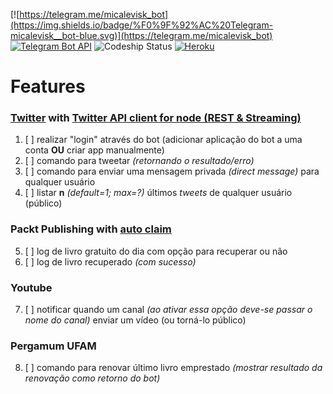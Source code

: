 [![https://telegram.me/micalevisk_bot](https://img.shields.io/badge/%F0%9F%92%AC%20Telegram-micalevisk__bot-blue.svg)](https://telegram.me/micalevisk_bot)
[![Telegram Bot API](https://img.shields.io/badge/%F0%9F%92%AC%20Telegram-Bot%20API%20v2.3.1-blue.svg)](https://core.telegram.org/bots/api#recent-changes)
![Codeship Status](https://app.codeship.com/projects/b84bc960-cfa0-0134-60b2-6eb4e8c3819f/status?branch=master)
[![Heroku](http://heroku-badge.herokuapp.com/?app=micaleviskbot)](http://micaleviskbot.herokuapp.com/)

# Features

### [Twitter](https://dev.twitter.com/docs) with [Twitter API client for node (REST & Streaming)](https://www.npmjs.com/package/twit)
1. [ ] realizar "login" através do bot (adicionar aplicação do bot a uma conta **OU** criar app manualmente)
2. [ ] comando para tweetar _(retornando o resultado/erro)_
3. [ ] comando para enviar uma mensagem privada _(direct message)_ para qualquer usuário
4. [ ] listar **n** _(default=1; max=?)_ últimos _tweets_ de qualquer usuário (público)

### Packt Publishing with [auto claim](https://gist.github.com/micalevisk/1ec5363b165198d68959fe8599a1ac27#file-server-js)
5. [ ] log de livro gratuito do dia com opção para recuperar ou não
6. [ ] log de livro recuperado _(com sucesso)_

### Youtube
7. [ ] notificar quando um canal _(ao ativar essa opção deve-se passar o nome do canal)_ enviar um vídeo (ou torná-lo público)

### Pergamum UFAM
8. [ ] comando para renovar último livro emprestado _(mostrar resultado da renovação como retorno do bot)_
